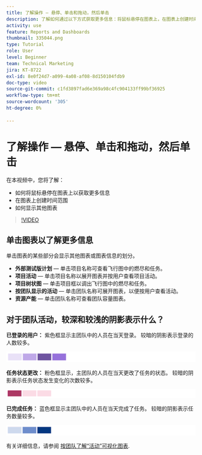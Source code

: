 ```yaml
---
title: 了解操作 — 悬停、单击和拖动，然后单击
description: 了解如何通过以下方式获取更多信息：将鼠标悬停在图表上，在图表上创建时间范围，以及显示其他图表，所有这些都可以 [!UICONTROL Enhanced Analytics].
activity: use
feature: Reports and Dashboards
thumbnail: 335044.png
type: Tutorial
role: User
level: Beginner
team: Technical Marketing
jira: KT-8722
exl-id: 8e0f24d7-a099-4a08-af08-8d150104fdb9
doc-type: video
source-git-commit: c1fd3897fad6e369a98c4fc904133ff99bf36925
workflow-type: tm+mt
source-wordcount: '305'
ht-degree: 0%

---
```


# 了解操作 — 悬停、单击和拖动，然后单击

在本视频中，您将了解：

* 如何将鼠标悬停在图表上以获取更多信息
* 在图表上创建时间范围
* 如何显示其他图表

>[!VIDEO](https://video.tv.adobe.com/v/335044/?quality=12&learn=on)

## 单击图表以了解更多信息

单击图表的某些部分会显示其他图表或图表信息的划分。

* **外部测试版计划** — 单击项目名称可查看飞行图中的燃尽和任务。
* **项目活动** — 单击项目名称以展开图表并按用户查看项目活动。
* **项目树状图** — 单击项目框以调出飞行图中的燃尽和任务。
* **按团队显示的活动** — 单击团队名称可展开图表，以便按用户查看活动。
* **资源产能** — 单击团队名称可查看团队容量图表。

## 对于团队活动，较深和较浅的阴影表示什么？

**已登录的用户：** 紫色框显示主团队中的人员在当天登录。 较暗的阴影表示登录的人数较多。

![紫色阴影框的图像](assets/purple-shaded-boxes.png)

**任务状态更改：** 粉色框显示，主团队的人员在当天更改了任务的状态。 较暗的阴影表示任务状态发生变化的次数较多。

![粉色阴影框的图像](assets/pink-shaded-boxes.png)

**已完成任务：** 蓝色框显示主团队中的人员在当天完成了任务。 较暗的阴影表示任务数量较多。

![蓝色阴影框的图像](assets/blue-shaded-boxes.png)

有关详细信息，请参阅 [按团队了解“活动”可视化图表](https://experienceleague.adobe.com/docs/workfront/using/reporting/enhanced-analytics/activity-by-team-overview.html?lang=en).
